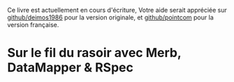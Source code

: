 <p id="warning">Ce livre est actuellement en cours d'écriture, Votre aide serait appréciée sur <a href="http://github.com/deimos1986/book_mdar">github/deimos1986</a> pour la version originale, et <a href="http://github.com/pointcom/book_mdar/tree/french/">github/pointcom</a> pour la version française.</p>

# Sur le fil du rasoir avec Merb, DataMapper & RSpec
